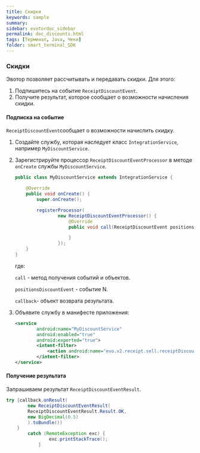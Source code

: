 ```yaml
---
title: Скидки
keywords: sample
summary:
sidebar: evotordoc_sidebar
permalink: doc_discounts.html
tags: [Терминал, Java, Чеки]
folder: smart_terminal_SDK
---
```


### Скидки

Эвотор позволяет рассчитывать и передавать скидки.
Для этого:
1. Подпишитесь на событие `ReceiptDiscountEvent`.
2. Получите результат, которое сообщает о возможности начисления скидки.

#### Подписка на событие

`ReceiptDiscountEvent`сообщает о возможности начислить скидку.

1. Создайте службу, которая наследует класс `IntegrationService`, например `MyDiscountService`.
2. Зарегистрируйте процессор `ReceiptDiscountEventProcessor` в методе `onCreate` службы `MyDiscountService`.

   ```java
   public class MyDiscountService extends IntegrationService {

       @Override
       public void onCreate() {
           super.onCreate();

           registerProcessor(
                   new ReceiptDiscountEventProcessor() {
                       @Override
                       public void call(ReceiptDiscountEvent positionsDiscountEvent, Callback callback) {

                       }
                   });
       }
   }
   ```

   где:

   `call` - метод получения событий и объектов.

   `positionsDiscountEvent` -  событие N.

   `callback`- объект возврата результата.


3. Объявите службу в манифесте приложения:

   ```xml
   <service
           android:name="MyDiscountService"
           android:enabled="true"
           android:exported="true">
           <intent-filter>
               <action android:name="evo.v2.receipt.sell.receiptDiscount" />
           </intent-filter>
   </service>
   ```



#### Получение результата

Запрашиваем результат `ReceiptDiscountEventResult`.

```java
try {callback.onResult(
        new ReceiptDiscountEventResult(
        ReceiptDiscountEventResult.Result.OK,
        new BigDecimal(0.5)
        ).toBundle())
    }
        catch (RemoteException exc) {
                exc.printStackTrace();
            }

```
